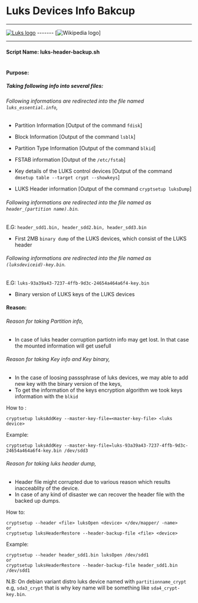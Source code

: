 # Luks Devices Info Bakcup

-------------
 [![Luks logo](https://guardianproject.info/wp-content/uploads/2011/02/luks-logo-cropped.png)](https://guardianproject.info/code/luks/)      -------  [![Wikipedia logo](https://upload.wikimedia.org/wikipedia/commons/thumb/b/b3/Wikipedia-logo-v2-en.svg/135px-Wikipedia-logo-v2-en.svg.png)]

------------
#### Script Name: luks-header-backup.sh
#
#
#### Purpose:

##### Taking following info into several files:

###### Following informations are redirected into the file named `luks_essential.info`,
- Partition Information [Output of the command `fdisk`]

- Block Information [Output of the command `lsblk`]

- Partition Type Information [Output of the command `blkid`]

- FSTAB information [Output of the `/etc/fstab`]

- Key details of the LUKS control devices [Output of the command `dmsetup table --target crypt --showkeys`]
 
- LUKS Header information [Output of the command `cryptsetup luksDump`]
 
###### Following informations are redirected into the file named as `header_(partition name).bin`. 
E.G: `header_sdd1.bin, header_sdd2.bin, header_sdd3.bin`

- First 2MB `binary dump` of the LUKS devices, which consist of the LUKS header
 
###### Following informations are redirected into the file named as `(luksdeviceid)-key.bin`. 
E.G: `luks-93a39a43-7237-4ffb-9d3c-24654a464a6f4-key.bin`
- Binary version of LUKS keys of the LUKS devices

#### Reason:

###### Reason for taking Partition info,

- In case of luks header corruption partiotn info may get lost. In that case the mounted information will get usefull

###### Reason for taking Key info and Key binary,

- In the case of loosing passsphrase of luks devices, we may able to add new key with the binary version of the keys,
- To get the information of the keys encryption algorithm we took keys information with the `blkid`

How to :
```
cryptsetup luksAddKey --master-key-file=<master-key-file> <luks device>
```
Example:
```
cryptsetup luksAddKey --master-key-file=luks-93a39a43-7237-4ffb-9d3c-24654a464a6f4-key.bin /dev/sdd3
```

###### Reason for taking luks header dump,

- Header file might corrupted due to various reason which results inacceablity of the device. 
- In case of any kind of disaster we can recover the header file with the backed up dumps.

How to:
```
cryptsetup --header <file> luksOpen <device> </dev/mapper/ -name>
or
cryptsetup luksHeaderRestore --header-backup-file <file> <device>
```
Example:
```
cryptsetup --header header_sdd1.bin luksOpen /dev/sdd1
or
cryptsetup luksHeaderRestore --header-backup-file header_sdd1.bin /dev/sdd1
```
N.B: On debian variant distro luks device named with `partitionname_crypt` e.g, `sda3_crypt` that is why key name will be something like `sda4_crypt-key.bin`. 
